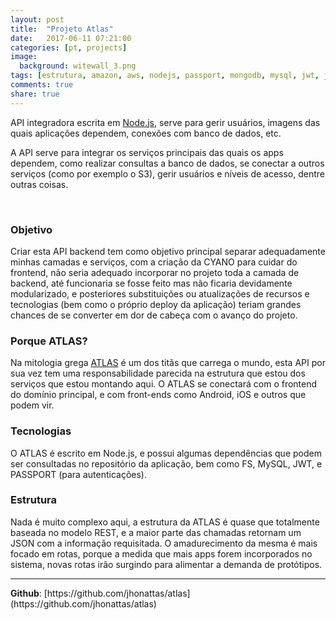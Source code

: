 ```yaml
---
layout: post
title:  "Projeto Atlas"
date:   2017-06-11 07:21:00
categories: [pt, projects]
image:
  background: witewall_3.png
tags: [estrutura, amazon, aws, nodejs, passport, mongodb, mysql, jwt, json, api, backend]
comments: true
share: true
---
```


API integradora escrita em [Node.js](https://nodejs.org/), serve para gerir usuários, imagens das quais aplicações dependem, conexões com banco de dados, etc.
<br/>

A API serve para integrar os serviços principais das quais os apps dependem, como realizar consultas a banco de dados, se conectar a outros serviços (como por exemplo o S3), gerir usuários e níveis de acesso, dentre outras coisas.


<br/>
<h3>Objetivo</h3>
Criar esta API backend tem como objetivo principal separar adequadamente minhas camadas e serviços, com a criação da CYANO para cuidar do frontend, não seria adequado incorporar no projeto toda a camada de backend, até funcionaria se fosse feito mas não ficaria devidamente modularizado, e posteriores substituições ou atualizações de recursos e tecnologias (bem como o próprio deploy da aplicação) teriam grandes chances de se converter em dor de cabeça com o avanço do projeto.


<br/>
<h3>Porque ATLAS?</h3>
Na mitologia grega <a href="https://pt.wikipedia.org/wiki/Atlas_(mitologia)" target="_new">ATLAS</a> é um dos titãs que carrega o mundo, esta API por sua vez tem uma responsabilidade parecida na estrutura que estou dos serviços que estou montando aqui. O ATLAS se conectará com o frontend do domínio principal, e com front-ends como Android, iOS e outros que podem vir.


<br/>
<h3>Tecnologias</h3>
O ATLAS é escrito em Node.js, e possui algumas dependências que podem ser consultadas no repositório da aplicação, bem como FS, MySQL, JWT, e PASSPORT (para autenticações).


<br/>
<h3>Estrutura</h3>
Nada é muito complexo aqui, a estrutura da ATLAS é quase que totalmente baseada no modelo REST, e a maior parte das chamadas retornam um JSON com a informação requisitada. O amadurecimento da mesma é mais focado em rotas, porque a medida que mais apps forem incorporados no sistema, novas rotas irão surgindo para alimentar a demanda de protótipos.


<br/>
<hr/>
<b>Github</b>: [https://github.com/jhonattas/atlas](https://github.com/jhonattas/atlas)<br/>